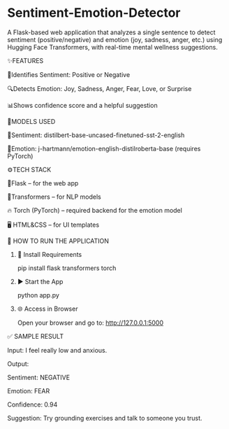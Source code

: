 # Sentiment-Emotion-Detector
A Flask-based web application that analyzes a single sentence to detect sentiment (positive/negative) and emotion (joy, sadness, anger, etc.) using Hugging Face Transformers, with real-time mental wellness suggestions.

✨FEATURES

   💬Identifies Sentiment: Positive or Negative

   🔍Detects Emotion: Joy, Sadness, Anger, Fear, Love, or Surprise

   📊Shows confidence score and a helpful suggestion

🤖MODELS USED

🔗Sentiment: distilbert-base-uncased-finetuned-sst-2-english

🔗Emotion: j-hartmann/emotion-english-distilroberta-base (requires PyTorch)

⚙️TECH STACK

🔁Flask – for the web app

🤗Transformers – for NLP models

🔥 Torch (PyTorch) – required backend for the emotion model

🖥 HTML&CSS – for UI templates

🚀 HOW TO RUN THE APPLICATION
1. 🔧 Install Requirements
   
   pip install flask transformers torch

2. ▶️ Start the App

   python app.py
   
3. 🌐 Access in Browser

   Open your browser and go to:
http://127.0.0.1:5000

✅ SAMPLE RESULT

Input: I feel really low and anxious.

Output:

 Sentiment: NEGATIVE
 
 Emotion:  FEAR
 
 Confidence: 0.94
 
 Suggestion: Try grounding exercises and talk to someone you trust.

